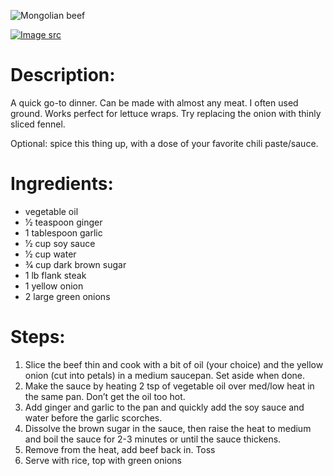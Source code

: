 ![Mongolian beef](https://chowdown.io/images/mongolian-beef.jpg)

[![Image src](https://raw.githubusercontent.com/bartzaalberg/recipes/master/data/icons/camera-icon.png#image-src)](
    https://www.flickr.com/photos/crd/4988397833/
)

# Description:

A quick go-to dinner. Can be made with almost any meat. I often used ground. Works perfect for lettuce wraps. Try replacing the onion with thinly sliced fennel.

Optional: spice this thing up, with a dose of your favorite chili paste/sauce.

# Ingredients:

* vegetable oil
* 1⁄2 teaspoon ginger
* 1 tablespoon garlic
* 1⁄2 cup soy sauce
* 1⁄2 cup water
* 3⁄4 cup dark brown sugar
* 1 lb flank steak
* 1 yellow onion
* 2 large green onions

# Steps:

1. Slice the beef thin and cook with a bit of oil (your choice) and the yellow onion (cut into petals) in a medium saucepan. Set aside when done.
2. Make the sauce by heating 2 tsp of vegetable oil over med/low heat in the same pan. Don’t get the oil too hot.
3. Add ginger and garlic to the pan and quickly add the soy sauce and water before the garlic scorches.
4. Dissolve the brown sugar in the sauce, then raise the heat to medium and boil the sauce for 2-3 minutes or until the sauce thickens.
5. Remove from the heat, add beef back in. Toss
6. Serve with rice, top with green onions

